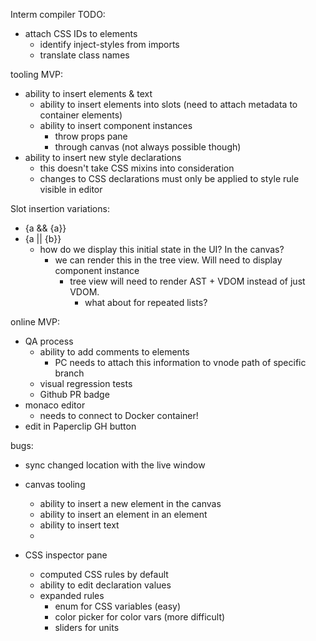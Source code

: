 Interm compiler TODO:

- attach CSS IDs to elements
  - identify inject-styles from imports
  - translate class names


tooling MVP:

- ability to insert elements & text
  - ability to insert elements into slots (need to attach metadata to container elements)
  - ability to insert component instances
    - throw props pane
    - through canvas (not always possible though)
- ability to insert new style declarations
  - this doesn't take CSS mixins into consideration
  - changes to CSS declarations must only be applied to style rule visible in editor

Slot insertion variations:

- {a && <span>{a}</span>}
- {a || <span>{b}</span>}
  - how do we display this initial state in the UI? In the canvas?
    - we can render this in the tree view. Will need to display component instance
      - tree view will need to render AST + VDOM instead of just VDOM.
        - what about for repeated lists?

online MVP:
  - QA process
    - ability to add comments to elements
      - PC needs to attach this information to vnode path of specific branch
    - visual regression tests
    - Github PR badge
  - monaco editor
    - needs to connect to Docker container!
  - edit in Paperclip GH button
  

bugs:

- sync changed location with the live window


- canvas tooling
  - ability to insert a new element in the canvas
  - ability to insert an element in an element
  - ability to insert text
  - 

- CSS inspector pane
  - computed CSS rules by default
  - ability to edit declaration values 
  - expanded rules 
    - enum for CSS variables (easy)
    - color picker for color vars (more difficult)
    - sliders for units